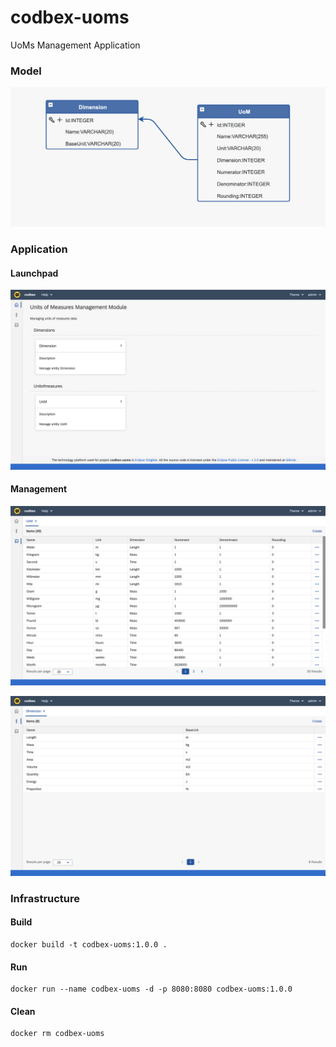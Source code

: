 # codbex-uoms
UoMs Management Application

### Model

![model](images/uoms-model.png)

### Application

#### Launchpad

![launchpad](images/uoms-launchpad.png)

#### Management

![management](images/uoms-uom-management.png)


![management](images/uoms-dimension-management.png)

### Infrastructure

#### Build

	docker build -t codbex-uoms:1.0.0 .

#### Run

	docker run --name codbex-uoms -d -p 8080:8080 codbex-uoms:1.0.0

#### Clean

	docker rm codbex-uoms